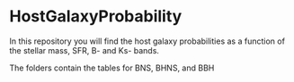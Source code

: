 # HostGalaxyProbability

In this repository you will find the host galaxy probabilities as a function of the stellar mass, SFR, B- and Ks- bands.

The folders contain the tables for BNS, BHNS, and BBH
